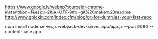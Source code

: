 https://www.google.lv/webhp?sourceid=chrome-instant&ion=1&espv=2&ie=UTF-8#q=git%20make%20readme
http://www.gpickin.com/index.cfm/blog/git-for-dummies-your-first-repo

npm install
node server.js
webpack-dev-server app/app.js --port 8090 --content-base app
